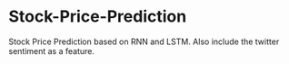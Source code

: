# Stock-Price-Prediction
Stock Price Prediction based on RNN and LSTM. Also include the twitter sentiment as a feature.
